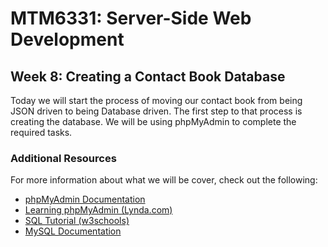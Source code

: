 # MTM6331: Server-Side Web Development
## Week 8: Creating a Contact Book Database

Today we will start the process of moving our contact book from being JSON driven to being Database driven. The first step to that process is creating the database. We will be using phpMyAdmin to complete the required tasks.

### Additional Resources

For more information about what we will be cover, check out the following:
- [phpMyAdmin Documentation](https://docs.phpmyadmin.net/en/latest/)
- [Learning phpMyAdmin (Lynda.com)](https://www.lynda.com/MySQL-tutorials/Up-Running-phpMyAdmin/418255-2.html)
- [SQL Tutorial (w3schools)](https://www.w3schools.com/sql/)
- [MySQL Documentation](https://dev.mysql.com/doc/refman/5.6/en/)
